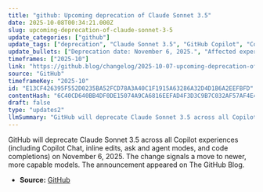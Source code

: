 ```yaml
---
title: "github: Upcoming deprecation of Claude Sonnet 3.5"
date: 2025-10-08T00:34:21.000Z
slug: upcoming-deprecation-of-claude-sonnet-3-5
update_categories: ["github"]
update_tags: ["deprecation", "Claude Sonnet 3.5", "GitHub Copilot", "Copilot Chat", "code-completions", "2025-11-06", "GitHub Blog"]
update_bullets: ["Deprecation date: November 6, 2025.", "Affected experiences: Copilot Chat, inline edits, ask and agent modes, and code completions (all GitHub Copilot surfaces).", "Reason/context: Transition to newer, more capable models (per the blog post).", "Source: Announcement published on The GitHub Blog."]
timeframes: ["2025-10"]
link: "https://github.blog/changelog/2025-10-07-upcoming-deprecation-of-claude-sonnet-3-5"
source: "GitHub"
timeframeKey: "2025-10"
id: "E13CF426395F552D0235BA52FCD78A3A40C1F1915A63286A32D4D1B6A2EEFBFD"
contentHash: "6C40CD640BB4DF0DE15074A9CA6816EEFAD4F3D3C9B7C032AF57AF4E4CC0E533"
draft: false
type: "updates2"
llmSummary: "GitHub will deprecate Claude Sonnet 3.5 across all Copilot experiences (including Copilot Chat, inline edits, ask and agent modes, and code completions) on November 6, 2025. The change signals a move to newer, more capable models. The announcement appeared on The GitHub Blog."
---
```


GitHub will deprecate Claude Sonnet 3.5 across all Copilot experiences (including Copilot Chat, inline edits, ask and agent modes, and code completions) on November 6, 2025. The change signals a move to newer, more capable models. The announcement appeared on The GitHub Blog.

- **Source:** [GitHub](https://github.blog/changelog/2025-10-07-upcoming-deprecation-of-claude-sonnet-3-5)
